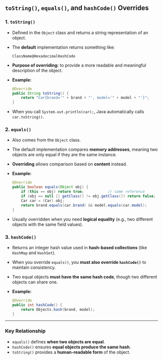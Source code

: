 ## **`toString()`, `equals()`, and `hashCode()` Overrides**

### 1. **`toString()`**

* Defined in the `Object` class and returns a string representation of an object.
* The **default** implementation returns something like:

  ```
  ClassName@HexadecimalHashCode
  ```
* **Purpose of overriding:** to provide a more readable and meaningful description of the object.
* **Example:**

  ```java
  @Override
  public String toString() {
      return "Car{brand='" + brand + "', model='" + model + "'}";
  }
  ```
* When you call `System.out.println(car);`, Java automatically calls `car.toString()`.


### 2. **`equals()`**

* Also comes from the `Object` class.
* The default implementation compares **memory addresses**, meaning two objects are only equal if they are the same instance.
* **Overriding** allows comparison based on **content** instead.
* **Example:**

  ```java
  @Override
  public boolean equals(Object obj) {
      if (this == obj) return true;           // same reference
      if (obj == null || getClass() != obj.getClass()) return false;
      Car car = (Car) obj;
      return brand.equals(car.brand) && model.equals(car.model);
  }
  ```
* Usually overridden when you need **logical equality** (e.g., two different objects with the same field values).


### 3. **`hashCode()`**

* Returns an integer hash value used in **hash-based collections** (like `HashMap` and `HashSet`).
* When you override `equals()`, you **must also override `hashCode()`** to maintain consistency.
* Two equal objects **must have the same hash code**, though two different objects can share one.
* **Example:**

  ```java
  @Override
  public int hashCode() {
      return Objects.hash(brand, model);
  }
  ```

---

### **Key Relationship**

* `equals()` defines **when two objects are equal**.
* `hashCode()` ensures **equal objects produce the same hash**.
* `toString()` provides a **human-readable form** of the object.

